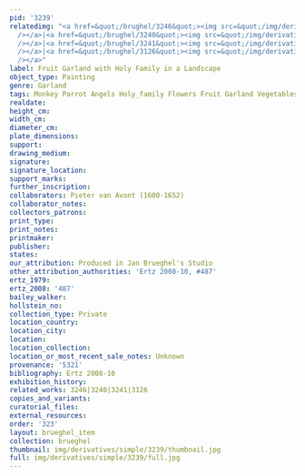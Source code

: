 ```yaml
---
pid: '3239'
relatedimg: "<a href=&quot;/brughel/3246&quot;><img src=&quot;/img/derivatives/simple/3246/thumbnail.jpg&quot;
  /></a>|<a href=&quot;/brughel/3240&quot;><img src=&quot;/img/derivatives/simple/3240/thumbnail.jpg&quot;
  /></a>|<a href=&quot;/brughel/3241&quot;><img src=&quot;/img/derivatives/simple/3241/thumbnail.jpg&quot;
  /></a>|<a href=&quot;/brughel/3126&quot;><img src=&quot;/img/derivatives/simple/3126/thumbnail.jpg&quot;
  /></a>"
label: Fruit Garland with Holy Family in a Landscape
object_type: Painting
genre: Garland
tags: Monkey Parrot Angels Holy_family Flowers Fruit Garland Vegetables
realdate: 
height_cm: 
width_cm: 
diameter_cm: 
plate_dimensions: 
support: 
drawing_medium: 
signature: 
signature_location: 
support_marks: 
further_inscription: 
collaborators: Pieter van Avont (1600-1652)
collaborator_notes: 
collectors_patrons: 
print_type: 
print_notes: 
printmaker: 
publisher: 
states: 
our_attribution: Produced in Jan Brueghel's Studio
other_attribution_authorities: 'Ertz 2008-10, #487'
ertz_1979: 
ertz_2008: '487'
bailey_walker: 
hollstein_no: 
collection_type: Private
location_country: 
location_city: 
location: 
location_collection: 
location_or_most_recent_sale_notes: Unknown
provenance: '5321'
bibliography: Ertz 2008-10
exhibition_history: 
related_works: 3246|3240|3241|3126
copies_and_variants: 
curatorial_files: 
external_resources: 
order: '323'
layout: brueghel_item
collection: brueghel
thumbnail: img/derivatives/simple/3239/thumbnail.jpg
full: img/derivatives/simple/3239/full.jpg
---
```

